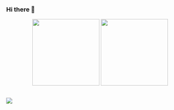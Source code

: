 ### Hi there 👋

<div align="center">
  <a href="https://github.com/cesar-rayo"></a> 
  <img height="180em" src="https://github-readme-stats.vercel.app/api?username=cesar-rayo&show_icons=true&theme=dark&include_all_commits=true&count_private=true"/>
  <img height="180em" src="https://github-readme-stats.vercel.app/api/top-langs/?username=cesar-rayo&layout=compact&langs_count=7&theme=vue-dark"/>
</div>
</div>

##

<div>
    <a href="https://www.linkedin.com/in/cesar-rayo/" target="_blank"><img src="https://img.shields.io/badge/-LinkedIn-%230077B5?style=for-the-badge&logo=linkedin&logoColor=white" target="_blank"></a> 
</div>
